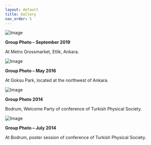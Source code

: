 ```yaml
---
layout: default
title: Gallery
nav_order: 5
---
```


![Image](../../assets/images/gallery/grup4.jpg)

**Group Photo – September 2019**

At Metro Grossmarket, Etlik, Ankara.

![Image](../../assets/images/gallery/grup3.jpg)

**Group Photo – May 2016**

At Goksu Park, located at the northwest of Ankara.

![Image](../../assets/images/gallery/grup2.jpg)

**Group Photo 2014**

Bodrum, Welcome Party of conference of Turkish Physical Society.

![Image](../../assets/images/gallery/grup1.jpg)

**Group Photo – July 2014**

At Bodrum, poster session of conference of Turkish Physical Society.
